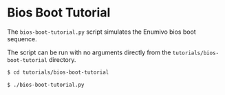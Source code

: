 # Bios Boot Tutorial

The `bios-boot-tutorial.py` script simulates the Enumivo bios boot sequence.

The script can be run with no arguments directly from the `tutorials/bios-boot-tutorial` directory.

```bash
$ cd tutorials/bios-boot-tutorial

$ ./bios-boot-tutorial.py
```
